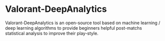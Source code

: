 # Valorant-DeepAnalytics

Valorant-DeepAnalytics is an open-source tool based on machine learning / deep learning algorithms to provide beginners helpful post-matchs statistical analysis to improve their play-style.